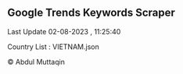 

## Google Trends Keywords Scraper 
 
Last Update 02-08-2023 , 11:25:40

Country List :
VIETNAM.json



© Abdul Muttaqin 
